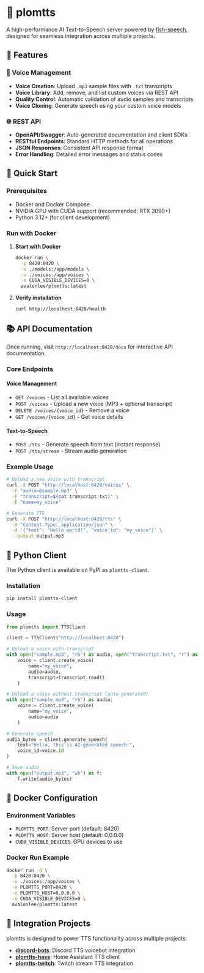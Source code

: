 # 🎤 plomtts

A high-performance AI Text-to-Speech server powered by [fish-speech](https://github.com/fishaudio/fish-speech), designed for seamless integration across multiple projects.

## 🚀 Features

### 🎵 Voice Management
- **Voice Creation**: Upload `.mp3` sample files with `.txt` transcripts
- **Voice Library**: Add, remove, and list custom voices via REST API
- **Quality Control**: Automatic validation of audio samples and transcripts
- **Voice Cloning**: Generate speech using your custom voice models

### 🌐 REST API
- **OpenAPI/Swagger**: Auto-generated documentation and client SDKs
- **RESTful Endpoints**: Standard HTTP methods for all operations
- **JSON Responses**: Consistent API response format
- **Error Handling**: Detailed error messages and status codes

## 🔧 Quick Start

### Prerequisites
- Docker and Docker Compose
- NVIDIA GPU with CUDA support (recommended: RTX 3090+)
- Python 3.12+ (for client development)

### Run with Docker

1. **Start with Docker**
   ```bash
   docker run \
     -p 8420:8420 \
     -v ./models:/app/models \
     -v ./voices:/app/voices \
     -e CUDA_VISIBLE_DEVICES=0 \
     avalonlee/plomtts:latest
   ```

3. **Verify installation**
   ```bash
   curl http://localhost:8420/health
   ```

## 📚 API Documentation

Once running, visit `http://localhost:8420/docs` for interactive API documentation.

### Core Endpoints

#### Voice Management
- `GET /voices` - List all available voices
- `POST /voices` - Upload a new voice (MP3 + optional transcript)
- `DELETE /voices/{voice_id}` - Remove a voice
- `GET /voices/{voice_id}` - Get voice details

#### Text-to-Speech
- `POST /tts` - Generate speech from text (instant response)
- `POST /tts/stream` - Stream audio generation

### Example Usage

```bash
# Upload a new voice with transcript
curl -X POST "http://localhost:8420/voices" \
  -F "audio=@sample.mp3" \
  -F "transcript=$(cat transcript.txt)" \
  -F "name=my_voice"

# Generate TTS
curl -X POST "http://localhost:8420/tts" \
  -H "Content-Type: application/json" \
  -d '{"text": "Hello world!", "voice_id": "my_voice"}' \
  --output output.mp3
```

## 🐍 Python Client

The Python client is available on PyPI as `plomtts-client`.

### Installation
```bash
pip install plomtts-client
```

### Usage
```python
from plomtts import TTSClient

client = TTSClient("http://localhost:8420")

# Upload a voice with transcript
with open("sample.mp3", "rb") as audio, open("transcript.txt", "r") as transcript:
    voice = client.create_voice(
        name="my_voice",
        audio=audio,
        transcript=transcript.read()
    )

# Upload a voice without transcript (auto-generated)
with open("sample.mp3", "rb") as audio:
    voice = client.create_voice(
        name="my_voice",
        audio=audio
    )

# Generate speech
audio_bytes = client.generate_speech(
    text="Hello, this is AI-generated speech!",
    voice_id=voice.id
)

# Save audio
with open("output.mp3", "wb") as f:
    f.write(audio_bytes)
```

## 🐳 Docker Configuration

### Environment Variables
- `PLOMTTS_PORT`: Server port (default: 8420)
- `PLOMTTS_HOST`: Server host (default: 0.0.0.0)
- `CUDA_VISIBLE_DEVICES`: GPU devices to use

### Docker Run Example
```bash
docker run -d \
  -p 8420:8420 \
  -v ./voices:/app/voices \
  -e PLOMTTS_PORT=8420 \
  -e PLOMTTS_HOST=0.0.0.0 \
  -e CUDA_VISIBLE_DEVICES=0 \
  avalonlee/plomtts:latest
```

## 🔗 Integration Projects

plomtts is designed to power TTS functionality across multiple projects:

- **[discord-bots](https://github.com/plomdawg/discord-bots)**: Discord TTS voicebot integration
- **[plomtts-hass](https://github.com/plomdawg/plomtts-hass)**: Home Assistant TTS client  
- **[plomtts-twitch](https://github.com/plomdawg/plomtts-twitch)**: Twitch stream TTS integration

